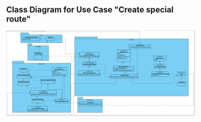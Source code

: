 ## Class Diagram for Use Case "Create special route"

![Class Diagram](CreateSpecialRouteClassDiagram.svg)